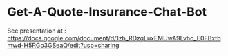 # Get-A-Quote-Insurance-Chat-Bot


See presentation at : https://docs.google.com/document/d/1zh_RDzqLuxEMUwA9Lvho_E0FBxtbmwd-H5RGo3GSeaQ/edit?usp=sharing
